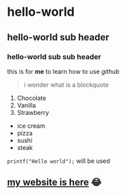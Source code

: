 # hello-world
## hello-world sub header
### hello-world sub sub header
this is for **me** to learn how to use *github*

> i wonder what is a blockquote

1. Chocolate
2. Vanilla
3. Strawberry

- ice cream
- pizza
- sushi
- steak

`printf("Hello world");` will be used

[my website is here](https://dexterhoon.carrd.co)
😂
---
